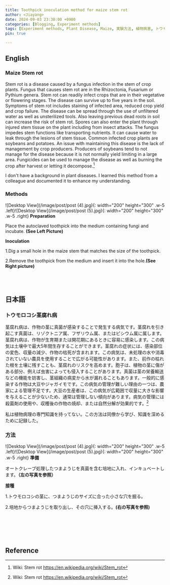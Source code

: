 ```yaml
---
title: Toothpick inoculation method for maize stem rot
author: <Jiayang>
date: 2024-09-03 23:30:00 +0900
categories: [Blogging, Experiment methods]
tags: [Experiment methods, Plant Disease, Maize, 実験方法, 植物病害, トウモロコシ]
pin: true

---
```

## English
### Maize Stem rot
Stem rot is a disease caused by a fungus infection in the stem of crop plants. Fungus that causes stem rot are in the Rhizoctonia, Fusarium or Pythium genera. Stem rot can readily infect crops that are in their vegetative or flowering stages. The disease can survive up to five years in the soil. Symptoms of stem rot includes staining of infected area, reduced crop yield and crop failure. The disease can be spread through the use of unfiltered water as well as unsterilized tools. Also leaving previous dead roots in soil can increase the risk of stem rot. Spores can also enter the plant through injured stem tissue on the plant including from insect attacks. The fungus impedes stem functions like transporting nutrients. It can cause water to leak through the lesions of stem tissue. Common infected crop plants are soybeans and potatoes. An issue with maintaining this disease is the lack of management by crop producers. Producers of soybeans tend to not manage for the disease because it is not normally yield limiting in a large area. Fungicides can be used to manage the disease as well as burning the crop after harvest or letting it decompose.[^footnote]

I don't have a background in plant diseases. I learned this method from a colleague and documented it to enhance my understanding.

### Methods
![Desktop View](/image/post/post (4).jpg){: width="200" height="300" .w-5 .left}![Desktop View](/image/post/post (5).jpg){: width="200" height="300" .w-5 .right}
**Preparation**

Place the autoclaved toothpick into the medium containing fungi and incubate. **(See Left Picture)**


**Inoculation**

1.Dig a small hole in the maize stem that matches the size of the toothpick.

2.Remove the toothpick from the medium and insert it into the hole.**(See Right picture)** 
 <br><br><br><br>
 
## 日本語
### トウモロコシ茎腐れ病
茎腐れ病は、作物の茎に真菌が感染することで発生する病気です。茎腐れを引き起こす真菌は、リゾクトニア属、フザリウム属、またはピシウム属に属します。茎腐れ病は、作物が生育期または開花期にあるときに容易に感染します。この病気は土壌中で最大5年間生存することができます。茎腐れの症状には、感染部位の変色、収量の減少、作物の枯死が含まれます。この病気は、未処理の水や消毒されていない農具を使用することで広がる可能性があります。また、前作の枯れた根を土壌に残すことも、茎腐れのリスクを高めます。胞子は、植物の茎に傷がある部分、例えば虫害によっても侵入することがあります。真菌は茎の栄養輸送などの機能を妨害し、茎組織の病変から水が漏れることもあります。一般的に感染する作物は大豆やジャガイモです。この病気の管理が難しい理由の一つは、農家による管理不足です。大豆の生産者は、この病気が広範囲で収量に大きな影響を与えることが少ないため、通常は管理しない傾向があります。病気の管理には殺菌剤の使用や、収穫後の作物の焼却、または自然分解が効果的です。[^footnote]

私は植物病理の専門知識を持ってない。この方法は同僚から学び、知識を深めるために記録した。

### 方法

![Desktop View](/image/post/post (4).jpg){: width="200" height="300" .w-5 .left}![Desktop View](/image/post/post (5).jpg){: width="200" height="300" .w-5 .right}
**準備**

オートクレーブ処理したつまようじを真菌を含む培地に入れ、インキュベートします。**（左の写真を参照）**




**接種**

1.トウモロコシの茎に、つまようじのサイズに合った小さな穴を掘る。

2.培地からつまようじを取り出し、その穴に挿入する。**(右の写真を参照)** 
 <br><br><br><br>
 <br><br>
 
## Reference
[^footnote]: Wiki: Stem rot <https://en.wikipedia.org/wiki/Stem_rot>
